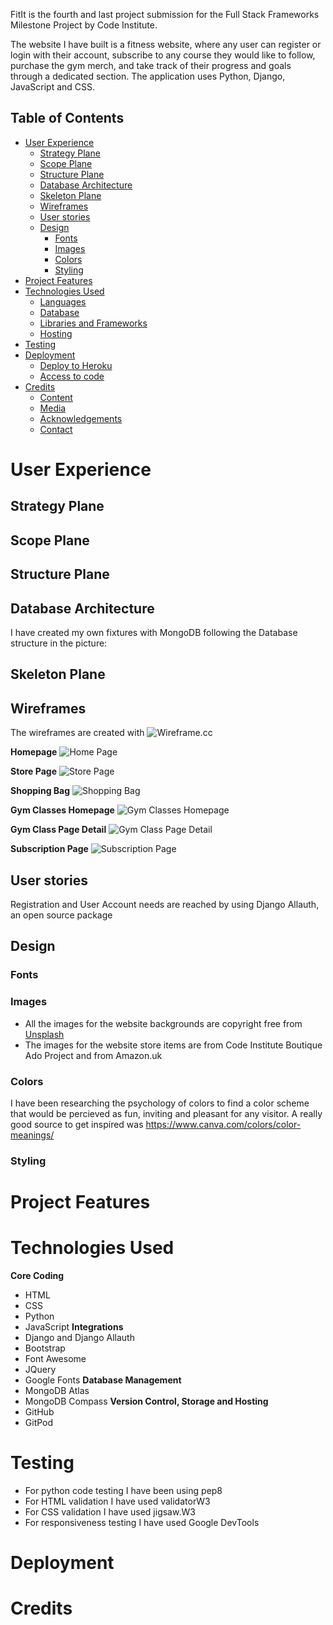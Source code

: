 FitIt is the fourth and last project submission for the Full Stack Frameworks Milestone Project by Code Institute. 

The website I have built is a fitness website, where any user can register or login with their account, subscribe to any course they would like to follow, purchase the gym merch, and take track of their progress and goals through a dedicated section.
The application uses Python, Django, JavaScript and CSS.

## Table of Contents
- [User Experience](#user-experience)
  * [Strategy Plane](#strategy-plane)
  * [Scope Plane](#scope-plane)
  * [Structure Plane](#structure-plane)
  * [Database Architecture](#database-architecture)
  * [Skeleton Plane](#skeleton-plane)
  * [Wireframes](#wireframes)
  * [User stories](#user-stories)
  * [Design](#design)
    + [Fonts](#fonts)
    + [Images](#images)
    + [Colors](#colors)
    + [Styling](#styling)
- [Project Features](#project-features)
- [Technologies Used](#technologies-used)
  * [Languages](#languages)
  * [Database](#database)
  * [Libraries and Frameworks](#libraries-and-frameworks)
  * [Hosting](#hosting)
- [Testing](#testing)
- [Deployment](#deployment)
  * [Deploy to Heroku](#deploy-to-heroku)
  * [Access to code](#access-to-code)
- [Credits](#credits)
  * [Content](#content)
  * [Media](#media)
  * [Acknowledgements](#acknowledgements)
  * [Contact](#contact)


# User Experience

## Strategy Plane

## Scope Plane

## Structure Plane

## Database Architecture
I have created my own fixtures with MongoDB following the Database structure in the picture:

## Skeleton Plane

## Wireframes
The wireframes are created with ![Wireframe.cc](https://wireframe.cc/)

**Homepage**
![Home Page](https://github.com/ClaudiaLie/MS_4_FitIt/blob/main/media/readme_img/homepage.jpg?raw=true)

**Store Page**
![Store Page](https://github.com/ClaudiaLie/MS_4_FitIt/blob/main/media/readme_img/store.jpg?raw=true)

**Shopping Bag**
![Shopping Bag](https://github.com/ClaudiaLie/MS_4_FitIt/blob/main/media/readme_img/shopping-bag.jpg?raw=true)

**Gym Classes Homepage**
![Gym Classes Homepage](https://github.com/ClaudiaLie/MS_4_FitIt/blob/main/media/readme_img/gym-classes-home.jpg?raw=true)

**Gym Class Page Detail**
![Gym Class Page Detail](https://github.com/ClaudiaLie/MS_4_FitIt/blob/main/media/readme_img/gym-class-page.jpg?raw=true)

**Subscription Page**
![Subscription Page](https://github.com/ClaudiaLie/MS_4_FitIt/blob/main/media/readme_img/subscription-page.jpg?raw=true)

## User stories
Registration and User Account needs are reached by using Django Allauth, an open source package

## Design 

### Fonts
### Images
- All the images for the website backgrounds are copyright free from [Unsplash](https://unsplash.com/)
- The images for the website store items are from Code Institute Boutique Ado Project and from Amazon.uk

### Colors
I have been researching the psychology of colors to find a color scheme that would be percieved as fun, inviting and pleasant for any visitor.
A really good source to get inspired was https://www.canva.com/colors/color-meanings/
### Styling

# Project Features

# Technologies Used

**Core Coding**
- HTML
- CSS
- Python
- JavaScript
**Integrations**
- Django and Django Allauth
- Bootstrap
- Font Awesome
- JQuery
- Google Fonts
**Database Management**
- MongoDB Atlas
- MongoDB Compass
**Version Control, Storage and Hosting**
- GitHub
- GitPod

# Testing
- For python code testing I have been using pep8
- For HTML validation I have used validatorW3
- For CSS validation I have used jigsaw.W3
- For responsiveness testing I have used Google DevTools

# Deployment

# Credits